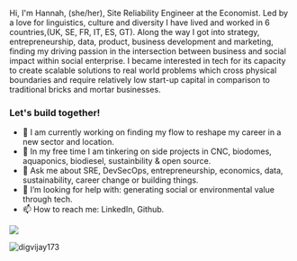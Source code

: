 Hi, I'm Hannah, (she/her), Site Reliability Engineer at the Economist. Led by a love for linguistics, culture and diversity I have lived and worked in 6 countries,(UK, SE, FR, IT, ES, GT). Along the way I got into strategy, entrepreneurship, data, product, business development and marketing, finding my driving passion in the intersection between business and social impact within social enterprise. I became interested in tech for its capacity to create scalable solutions to real world problems which cross physical boundaries and require relatively low start-up capital in comparison to traditional bricks and mortar businesses.

### Let's build together!

- 🔭 I am currently working on finding my flow to reshape my career in a new sector and location.
- 🌱 In my free time I am tinkering on side projects in CNC, biodomes, aquaponics, biodiesel, sustainbility & open source. 
- 💬 Ask me about SRE, DevSecOps, entrepreneurship, economics, data, sustainability, career change or building things.
- 🤔 I’m looking for help with: generating social or environmental value through tech.
- 📫 How to reach me: LinkedIn, Github.

<!-- Get in touch
- Mentor it forward: https://competent-curie-a96466.netlify.app/
- Personal portfolio: https://vigilant-hopper-27c595.netlify.app/
- Urtisan : https://happy-colden-35ad1a.netlify.app/
- Mecano: https://infallible-dubinsky-c5d6c9.netlify.app/
- Random inspiration: https://blissful-tesla-ed4682.netlify.app/ -->


<a href="https://github.com/impactyogi">
  <img align="center" src="https://github-readme-stats.vercel.app/api/top-langs/?username=impactyogi&theme=light&hide_langs_below=1" />
</a>

<p align="left"> 
<img src="https://komarev.com/ghpvc/?username=USERNAME&label=Views&color=blue&style=plastic" alt="digvijay173" />
 </p>
 
 

